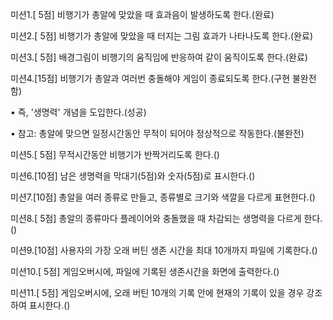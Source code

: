 미션1.[ 5점] 비행기가 총알에 맞았을 때 효과음이 발생하도록 한다.(완료)

미션2.[ 5점] 비행기가 총알에 맞았을 때 터지는 그림 효과가 나타나도록 한다.(완료)

미션3.[ 5점] 배경그림이 비행기의 움직임에 반응하여 같이 움직이도록 한다.(완료)

미션4.[15점] 비행기가 총알과 여러번 충돌해야 게임이 종료되도록 한다.(구현 불완전함)

• 즉, '생명력' 개념을 도입한다.(성공)

• 참고: 총알에 맞으면 일정시간동안 무적이 되어야 정상적으로 작동한다.(불완전)

미션5.[ 5점] 무적시간동안 비행기가 반짝거리도록 한다.()

미션6.[10점] 남은 생명력을 막대기(5점)와 숫자(5점)로 표시한다.()

미션7.[10점] 총알을 여러 종류로 만들고, 종류별로 크기와 색깔을 다르게 표현한다.()

미션8.[ 5점] 총알의 종류마다 플레이어와 충돌했을 때 차감되는 생명력을 다르게 한다.()

미션9.[10점] 사용자의 가장 오래 버틴 생존 시간을 최대 10개까지 파일에 기록한다.()

미션10.[ 5점] 게임오버시에, 파일에 기록된 생존시간을 화면에 출력한다.()

미션11.[ 5점] 게임오버시에, 오래 버틴 10개의 기록 안에 현재의 기록이 있을 경우 
강조하여 표시한다.()
